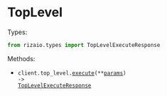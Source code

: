 # TopLevel

Types:

```python
from rizaio.types import TopLevelExecuteResponse
```

Methods:

- <code title="post /v1/execute">client.top_level.<a href="./src/rizaio/resources/top_level.py">execute</a>(\*\*<a href="src/rizaio/types/top_level_execute_params.py">params</a>) -> <a href="./src/rizaio/types/top_level_execute_response.py">TopLevelExecuteResponse</a></code>
